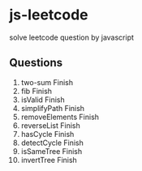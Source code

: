 # js-leetcode
solve leetcode question by javascript

## Questions
1. two-sum Finish
2. fib Finish
3. isValid Finish
4. simplifyPath Finish
5. removeElements Finish
6. reverseList Finish
7. hasCycle Finish
8. detectCycle Finish
9. isSameTree Finish
10. invertTree Finish
